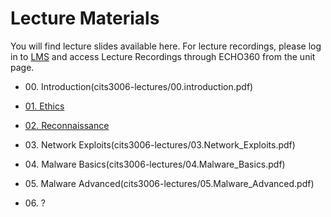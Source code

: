 # Lecture Materials

You will find lecture slides available here. For lecture recordings, please log in to [LMS](https://lms.uwa.edu.au/) and access Lecture Recordings through ECHO360 from the unit page.



* 00\. Introduction(cits3006-lectures/00.introduction.pdf)

* [01\. Ethics](cits3006-lectures/01.Ethics.pdf)

* [02\. Reconnaissance](cits3006-lectures/02.Reconnaissance.pdf)

* 03\. Network Exploits(cits3006-lectures/03.Network_Exploits.pdf)

* 04\. Malware Basics(cits3006-lectures/04.Malware_Basics.pdf)

* 05\. Malware Advanced(cits3006-lectures/05.Malware_Advanced.pdf)

* 06\. ?

&#x20;
